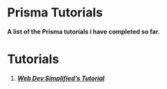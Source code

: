 # **Prisma Tutorials**

**A list of the Prisma tutorials i have completed so far.**

# **Tutorials**

1. [**_Web Dev Simplified's Tutorial_**](https://github.com/axense234/Prisma-Tutorials/tree/master/webdevsimplified)
